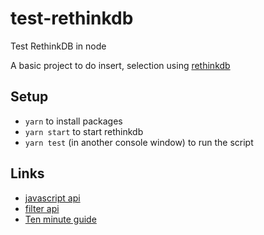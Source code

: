 # test-rethinkdb
Test RethinkDB in node

A basic project to do insert, selection using [rethinkdb](https://rethinkdb.com/)

## Setup

- `yarn` to install packages
- `yarn start` to start rethinkdb
- `yarn test` (in another console window) to run the script

## Links

- [javascript api](https://rethinkdb.com/api/javascript/)
- [filter api](https://rethinkdb.com/api/javascript/filter/)
- [Ten minute guide](https://rethinkdb.com/docs/guide/javascript/)
